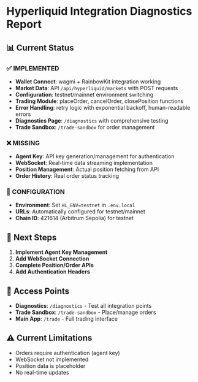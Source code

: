 # Hyperliquid Integration Diagnostics Report

## 📊 Current Status

### ✅ IMPLEMENTED
- **Wallet Connect**: wagmi + RainbowKit integration working
- **Market Data**: API `/api/hyperliquid/markets` with POST requests
- **Configuration**: testnet/mainnet environment switching
- **Trading Module**: placeOrder, cancelOrder, closePosition functions
- **Error Handling**: retry logic with exponential backoff, human-readable errors
- **Diagnostics Page**: `/diagnostics` with comprehensive testing
- **Trade Sandbox**: `/trade-sandbox` for order management

### ❌ MISSING
- **Agent Key**: API key generation/management for authentication
- **WebSocket**: Real-time data streaming implementation
- **Position Management**: Actual position fetching from API
- **Order History**: Real order status tracking

### 🔧 CONFIGURATION
- **Environment**: Set `HL_ENV=testnet` in `.env.local`
- **URLs**: Automatically configured for testnet/mainnet
- **Chain ID**: 421614 (Arbitrum Sepolia) for testnet

## 🚀 Next Steps

1. **Implement Agent Key Management**
2. **Add WebSocket Connection**
3. **Complete Position/Order APIs**
4. **Add Authentication Headers**

## 📍 Access Points

- **Diagnostics**: `/diagnostics` - Test all integration points
- **Trade Sandbox**: `/trade-sandbox` - Place/manage orders
- **Main App**: `/trade` - Full trading interface

## ⚠️ Current Limitations

- Orders require authentication (agent key)
- WebSocket not implemented
- Position data is placeholder
- No real-time updates
